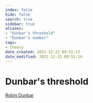```yaml
---
index: false
hide: false
search: true
sidebar: true
aliases:
- "Dunbar's threshold"
- "Dunbar's number"
tags:
- theory
date_created: 2021-12-23 09:51:13
date_modified: 2021-12-23 09:51:14
---
```


# Dunbar's threshold

[Robin Dunbar](Robin_Dunbar.md)